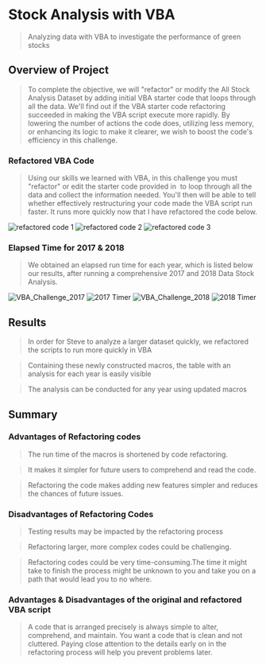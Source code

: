 # Stock Analysis with VBA
>Analyzing data with VBA to investigate the performance of green stocks

## Overview of Project
>To complete the objective, we will "refactor" or modify the All Stock Analysis Dataset by adding initial VBA starter code that loops through all the data. We'll find out if the VBA starter code refactoring succeeded in making the VBA script execute more rapidly. By lowering the number of actions the code does, utilizing less memory, or enhancing its logic to make it clearer, we wish to boost the code's efficiency in this challenge.

### Refactored VBA Code
>Using our skills we learned with VBA, in this challenge you must "refactor" or edit the starter code provided in  to loop through all the data and collect the information needed. You'll then will be able to tell whether effectively restructuring your code made the VBA script run faster. It runs more quickly now that I have refactored the code below.

![refactored code 1](https://user-images.githubusercontent.com/107198518/175452124-f30fc7ed-9754-4e44-bac2-4e0da656c002.png)
![refactored code 2](https://user-images.githubusercontent.com/107198518/175452134-9f786324-6d57-4342-a863-2e2438feba5a.png)
![refactored code 3](https://user-images.githubusercontent.com/107198518/175452173-4470f235-781d-4db6-9013-2a327f18f096.png)

### Elapsed Time for 2017 & 2018
>We obtained an elapsed run time for each year, which is listed below our results, after running a comprehensive 2017 and 2018 Data Stock Analysis.

![VBA_Challenge_2017](https://user-images.githubusercontent.com/107198518/175452334-cb1ce028-6a7f-40fa-8b5f-2e13fcfd5df6.png)
![2017 Timer](https://user-images.githubusercontent.com/107198518/175452349-9b615c4a-5837-4dab-a79f-9dc8f3e9603c.png)
![VBA_Challenge_2018](https://user-images.githubusercontent.com/107198518/175452356-2a133ac8-9c5c-4af7-b4c6-8d5becce78fc.png)
![2018 Timer](https://user-images.githubusercontent.com/107198518/175452366-7ef9a6ea-6a95-4f7b-b7d4-ac979a8f3766.png)

## Results

>In order for Steve to analyze a larger dataset quickly, we refactored the scripts to run more quickly in VBA

>Containing these newly constructed macros, the table with an analysis for each year is easily visible

>The analysis can be conducted for any year using updated macros

## Summary

### Advantages of Refactoring codes

>The run time of the macros is shortened by code refactoring.

>It makes it simpler for future users to comprehend and read the code.

>Refactoring the code makes adding new features simpler and reduces the chances of future issues.

### Disadvantages of Refactoring Codes

>Testing results may be impacted by the refactoring process

>Refactoring larger, more complex codes could be challenging.

>Refactoring codes could be very time-consuming.The time it might take to finish the process might be unknown to you and take you on a path that would lead you to  no where.

### Advantages & Disadvantages of the original and refactored VBA script

>A code that is arranged precisely is always simple to alter, comprehend, and maintain. You want a code that is clean and not cluttered. Paying close attention to the details early on in the refactoring process will help you prevent problems later.
